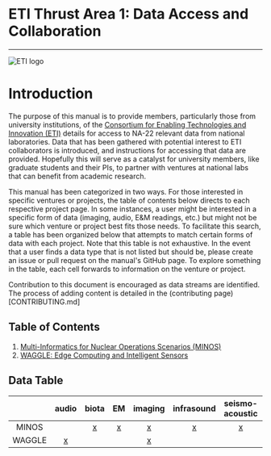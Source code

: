 # ETI Thrust Area 1: Data Access and Collaboration

***

![ETI logo](https://eti.gatech.edu/wp-content/uploads/sites/1003/2019/03/ETI-full_black-768x293.png)

# Introduction

The purpose of this manual is to provide members, particularly those from
university institutions, of the [Consortium for Enabling Technologies and
Innovation (ETI)](https://eti.gatech.edu) details for access to NA-22
relevant data from national laboratories.
Data that has been gathered with potential interest to ETI collaborators is
introduced, and instructions for accessing that data are provided.
Hopefully this will serve as a catalyst for university members, like graduate
students and their PIs, to partner with ventures at national labs that can
benefit from academic research.

This manual has been categorized in two ways. For those interested in specific
ventures or projects, the table of contents below directs to each respective
project page. In some instances, a user might be interested in a specific form
of data (imaging, audio, E&M readings, etc.) but might not be sure which venture
or project best fits those needs. To facilitate this search, a table has been
organized below that attempts to match certain forms of data with each project.
Note that this table is not exhaustive. In the event that a user finds a data
type that is not listed but should be, please create an issue or pull request
on the manual's GitHub page. To explore something in the table, each
cell forwards to information on the venture or project.

Contribution to this document is encouraged as data streams are identified.
The process of adding content is detailed in the (contributing page)[CONTRIBUTING.md]

## Table of Contents

1. [Multi-Informatics for Nuclear Operations Scenarios (MINOS)](MINOS.md)
2. [WAGGLE: Edge Computing and Intelligent Sensors](WAGGLE.md)

## Data Table

|        |     audio      |     biota     |      EM       |    imaging    |  infrasound   | seismo-acoustic |     video      |
|:------:|:--------------:|:-------------:|:-------------:|:-------------:|:-------------:|:---------------:|:--------------:|
| MINOS  |                | [x](MINOS.md) | [x](MINOS.md) | [x](MINOS.md) | [x](MINOS.md) |  [x](MINOS.md)  |                |
| WAGGLE | [x](WAGGLE.md) |               |               | [x](WAGGLE.md)|               |                 | [x](WAGGLE.md) |
